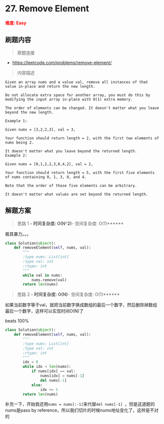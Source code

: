 # 27. Remove Element

**<font color=red>难度: Easy</font>**

## 刷题内容

> 原题连接

* https://leetcode.com/problems/remove-element/

> 内容描述

```
Given an array nums and a value val, remove all instances of that value in-place and return the new length.

Do not allocate extra space for another array, you must do this by modifying the input array in-place with O(1) extra memory.

The order of elements can be changed. It doesn't matter what you leave beyond the new length.

Example 1:

Given nums = [3,2,2,3], val = 3,

Your function should return length = 2, with the first two elements of nums being 2.

It doesn't matter what you leave beyond the returned length.
Example 2:

Given nums = [0,1,2,2,3,0,4,2], val = 2,

Your function should return length = 5, with the first five elements of nums containing 0, 1, 3, 0, and 4.

Note that the order of those five elements can be arbitrary.

It doesn't matter what values are set beyond the returned length.
```

## 解题方案

> 思路 1
******- 时间复杂度: O(N^2)******- 空间复杂度: O(1)******

极其暴力。。。

```python
class Solution(object):
    def removeElement(self, nums, val):
        """
        :type nums: List[int]
        :type val: int
        :rtype: int
        """
        while val in nums:
            nums.remove(val)
        return len(nums)
```



> 思路 2
******- 时间复杂度: O(N)******- 空间复杂度: O(1)******

如果当前数字等于val，就把当前数字换成数组的最后一个数字，然后删除掉数组最后一个数字，这样可以实现时间O(N)了

beats 100%

```python
class Solution(object):
    def removeElement(self, nums, val):
        """
        :type nums: List[int]
        :type val: int
        :rtype: int
        """
        idx = 0
        while idx < len(nums):
            if nums[idx] == val:
                nums[idx] = nums[-1]
                del nums[-1] 
            else:
                idx += 1
        return len(nums)
```


补充一下，开始我还用```nums = nums[:-1]```来代替```del nums[-1] ```，但是这道题的nums是pass by reference，所以我们切片的时候nums地址变化了，这样是不对的
